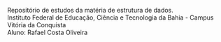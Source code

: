 Repositório de estudos da matéria de estrutura de dados. <br/>
Instituto Federal de Educação, Ciência e Tecnologia da Bahia - Campus Vitória da Conquista <br/>
Aluno: Rafael Costa Oliveira